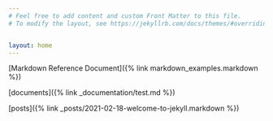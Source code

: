 ```yaml
---
# Feel free to add content and custom Front Matter to this file.
# To modify the layout, see https://jekyllrb.com/docs/themes/#overriding-theme-defaults


layout: home
---
```

[Markdown Reference Document]({% link markdown_examples.markdown %})

[documents]({% link _documentation/test.md %})

[posts]({% link _posts/2021-02-18-welcome-to-jekyll.markdown %})